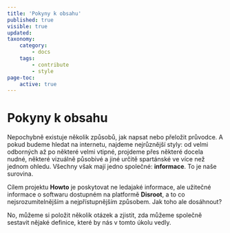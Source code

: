 ```yaml
---
title: 'Pokyny k obsahu'
published: true
visible: true
updated:
taxonomy:
    category:
        - docs
    tags:
        - contribute
        - style
page-toc:
    active: true
---
```


# Pokyny k obsahu
Nepochybně existuje několik způsobů, jak napsat nebo přeložit průvodce. A pokud budeme hledat na internetu, najdeme nejrůznější styly: od velmi odborných až po některé velmi vtipné, projdeme přes některé docela nudné, některé vizuálně působivé a jiné určitě spartánské ve více než jednom ohledu. Všechny však mají jedno společné: **informace**. To je naše surovina.  

Cílem projektu **Howto** je poskytovat ne ledajaké informace, ale užitečné informace o softwaru dostupném na platformě **Disroot**, a to co nejsrozumitelnějším a nejpřístupnějším způsobem. Jak toho ale dosáhnout?

No, můžeme si položit několik otázek a zjistit, zda můžeme společně sestavit nějaké definice, které by nás v tomto úkolu vedly.
